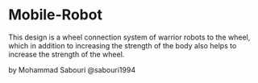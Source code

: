 # Mobile-Robot

This design is a wheel connection system of warrior robots to the wheel, which in addition to increasing the strength of the body also helps to increase the strength of the wheel.


by Mohammad Sabouri
@sabouri1994

